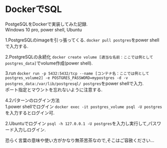 # DockerでSQL
PostgeSQLをDockerで実装してみた記録.  
Windows 10 pro, power shell, Ubuntu

1.PostgreSQLのimageを引っ張ってくる.
`docker pull postgres`をpower shellで入力する.

2.PostgreSQLの永続化
`docker create volume [適当な名前：ここでは例としてpostgres_data]`でvolume作成(power shell).

3.run
`docker run -p 5432:5432/tcp --name [コンテナ名：ここでは例としてpostgres_volume2] -e POSTGRES_PASSWORD=mypostgres -d -v postgres_data:/var/lib/postgresql/ postgres`をpower shellで入力.  
ポート指定とマウントを忘れないように注意する.  

4.2パターンのログイン方法  
  1.power shellでログイン
  `docker exec -it postgres_volume psql -U postgres`を入力するとログイン可.
  
  2.Ubuntuでログイン
  `psql -h 127.0.0.1 -U postgres`を入力し実行して,パスワード入力しログイン.

恐らく言葉の意味や使い方がかなり無茶苦茶なので,そこはご容赦ください...
